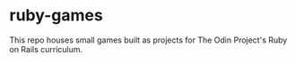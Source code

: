 # ruby-games
This repo houses small games built as projects for The Odin Project's Ruby on Rails curriculum.